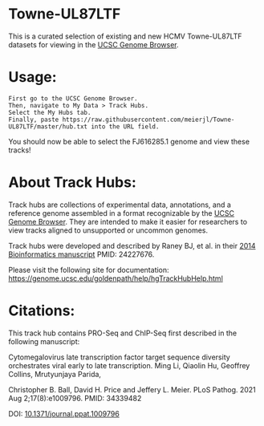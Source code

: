 # Towne-UL87LTF

This is a curated selection of existing and new HCMV Towne-UL87LTF datasets for viewing in the [UCSC Genome Browser](http://www.genome.ucsc.edu/).

# Usage:

    First go to the UCSC Genome Browser.
    Then, navigate to My Data > Track Hubs.
    Select the My Hubs tab.
    Finally, paste https://raw.githubusercontent.com/meierjl/Towne-UL87LTF/master/hub.txt into the URL field.

You should now be able to select the FJ616285.1 genome and view these tracks!

# About Track Hubs:

Track hubs are collections of experimental data, annotations, and a reference genome assembled in a format recognizable by the [UCSC Genome Browser](http://www.genome.ucsc.edu/). They are intended to make it easier for researchers to view tracks aligned to unsupported or uncommon genomes.

Track hubs were developed and described by Raney BJ, et al. in their [2014 Bioinformatics manuscript](https://academic.oup.com/bioinformatics/article/30/7/1003/232409) PMID: 24227676.

Please visit the following site for documentation: https://genome.ucsc.edu/goldenpath/help/hgTrackHubHelp.html

# Citations:

This track hub contains PRO-Seq and ChIP-Seq first described in the following manuscript:

Cytomegalovirus late transcription factor target sequence diversity orchestrates viral early to late transcription. Ming Li, Qiaolin Hu, Geoffrey Collins, Mrutyunjaya Parida, 

Christopher B. Ball, David H. Price and Jeffery L. Meier. PLoS Pathog. 2021 Aug 2;17(8):e1009796. PMID: 34339482

DOI: [10.1371/journal.ppat.1009796](https://journals.plos.org/plospathogens/article?id=10.1371/journal.ppat.1009796)

